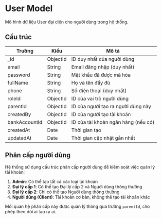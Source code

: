 # User Model

Mô hình dữ liệu User đại diện cho người dùng trong hệ thống.

## Cấu trúc

| Trường        | Kiểu     | Mô tả                               |
| ------------- | -------- | ----------------------------------- |
| \_id          | ObjectId | ID duy nhất của người dùng          |
| email         | String   | Email đăng nhập (duy nhất)          |
| password      | String   | Mật khẩu đã được mã hóa             |
| fullName      | String   | Họ và tên đầy đủ                    |
| phone         | String   | Số điện thoại (duy nhất)            |
| roleId        | ObjectId | ID của vai trò người dùng           |
| parentId      | ObjectId | ID của người tạo ra người dùng này  |
| createdBy     | ObjectId | ID của người tạo tài khoản          |
| bankAccountId | ObjectId | ID của tài khoản ngân hàng (nếu có) |
| createdAt     | Date     | Thời gian tạo                       |
| updatedAt     | Date     | Thời gian cập nhật gần nhất         |

## Phân cấp người dùng

Hệ thống sử dụng cấu trúc phân cấp người dùng để kiểm soát việc quản lý tài khoản:

1. **Admin**: Có thể tạo tất cả các loại tài khoản
2. **Đại lý cấp 1**: Có thể tạo Đại lý cấp 2 và Người dùng thông thường
3. **Đại lý cấp 2**: Chỉ có thể tạo Người dùng thông thường
4. **Người dùng (Client)**: Tài khoản cơ bản, không thể tạo tài khoản khác

Mối quan hệ phân cấp này được quản lý thông qua trường `parentId`, cho phép theo dõi ai tạo ra ai.
